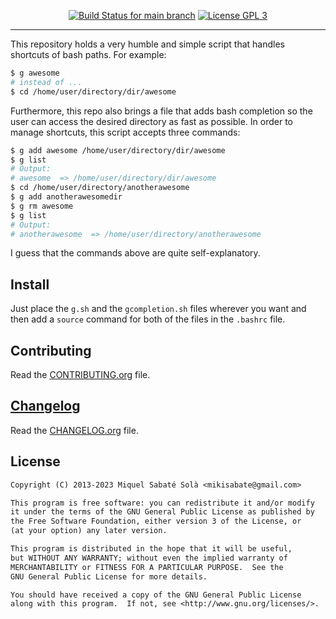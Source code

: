 <p align="center">
  <a href="https://github.com/mssola/g/actions?query=workflow%3ACI" title="CI status for the main branch"><img src="https://github.com/mssola/g/workflows/CI/badge.svg" alt="Build Status for main branch" /></a>
  <a href="http://www.gnu.org/licenses/gpl-3.0.txt" rel="nofollow"><img alt="License GPL 3" src="https://img.shields.io/badge/license-GPL_3-blue.svg" style="max-width:100%;"></a>
</p>

---

This repository holds a very humble and simple script that handles shortcuts of
bash paths. For example:

``` sh
$ g awesome
# instead of ...
$ cd /home/user/directory/dir/awesome
```

Furthermore, this repo also brings a file that adds bash completion so the user
can access the desired directory as fast as possible. In order to manage
shortcuts, this script accepts three commands:

``` sh
$ g add awesome /home/user/directory/dir/awesome
$ g list
# Output:
# awesome  => /home/user/directory/dir/awesome
$ cd /home/user/directory/anotherawesome
$ g add anotherawesomedir
$ g rm awesome
$ g list
# Output:
# anotherawesome  => /home/user/directory/anotherawesome
```

I guess that the commands above are quite self-explanatory.

## Install

Just place the `g.sh` and the `gcompletion.sh` files wherever you want and then
add a `source` command for both of the files in the `.bashrc` file.

## Contributing

Read the [CONTRIBUTING.org](./CONTRIBUTING.org) file.

## [Changelog](https://pbs.twimg.com/media/DJDYCcLXcAA_eIo?format=jpg&name=small)

Read the [CHANGELOG.org](./CHANGELOG.org) file.

## License

```txt
Copyright (C) 2013-2023 Miquel Sabaté Solà <mikisabate@gmail.com>

This program is free software: you can redistribute it and/or modify
it under the terms of the GNU General Public License as published by
the Free Software Foundation, either version 3 of the License, or
(at your option) any later version.

This program is distributed in the hope that it will be useful,
but WITHOUT ANY WARRANTY; without even the implied warranty of
MERCHANTABILITY or FITNESS FOR A PARTICULAR PURPOSE.  See the
GNU General Public License for more details.

You should have received a copy of the GNU General Public License
along with this program.  If not, see <http://www.gnu.org/licenses/>.
```
